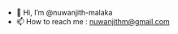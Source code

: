 - 👋 Hi, I’m @nuwanjith-malaka
- 📫 How to reach me : nuwanjithm@gmail.com

<!---
nuwanjith-malaka/nuwanjith-malaka is a ✨ special ✨ repository because its `README.md` (this file) appears on your GitHub profile.
You can click the Preview link to take a look at your changes.
--->
